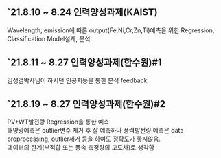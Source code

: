 ## `21.8.10 ~ 8.24 인력양성과제(KAIST) 
Wavelength, emission에 따른 output(Fe,Ni,Cr,Zn,Ti)예측을 위한 Regression, Classification Model설계, 분석 

## `21.8.11 ~ 8.27 인력양성과제(한수원)#1
김성겸박사님이 하시던 인공지능을 통한 분석 feedback

## `21.8.19 ~ 8.27 인력양성과제(한수원)#2
PV+WT발전량 Regression을 통한 예측    
태양광예측은 outlier변수 제거 후 잘 예측하나 풍력발전량 예측은 data preprocessing, outlier제거 등을 하여도 정확도가 좋지않음.    
데이터의 한계(부적합 또는 풍속 측정량의 고도차)로 생각함
